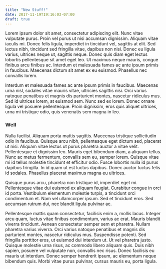 ```yaml
---
title: "New Stuff!"
date: 2017-11-19T19:16:03-07:00
draft: true
---
```




Lorem ipsum dolor sit amet, consectetur adipiscing elit. Nunc vitae vulputate purus. Proin vel purus ut nisi accumsan dignissim. Aliquam vitae iaculis mi. Donec felis ligula, imperdiet in tincidunt vel, sagittis at elit. Sed lectus nibh, tincidunt sed fringilla vitae, dapibus non nisi. Donec eu ligula varius, ultrices neque ut, sagittis neque. Donec quis diam eget lectus lobortis pellentesque sit amet eget leo. Ut maximus neque mauris, congue finibus arcu finibus ac. Interdum et malesuada fames ac ante ipsum primis in faucibus. Maecenas dictum sit amet ex eu euismod. Phasellus nec convallis lorem.

Interdum et malesuada fames ac ante ipsum primis in faucibus. Maecenas urna nisl, sodales vitae mauris vitae, ultricies sagittis nisi. Orci varius natoque penatibus et magnis dis parturient montes, nascetur ridiculus mus. Sed id ultrices lorem, at euismod sem. Nunc sed ex lorem. Donec ornare ligula vel posuere pellentesque. Proin dignissim, eros quis aliquet ultrices, urna mi tristique odio, quis venenatis sem magna in leo.

### Well

Nulla facilisi. Aliquam porta mattis sagittis. Maecenas tristique sollicitudin odio in faucibus. Quisque arcu nibh, pellentesque eget dictum sed, placerat ut nisi. Aliquam vitae lectus ut purus pharetra auctor a vitae velit. Pellentesque et dignissim leo. Mauris eget bibendum diam, a aliquam tellus. Nunc ac metus fermentum, convallis sem eu, semper lorem. Quisque vitae mi id tellus molestie tincidunt et efficitur odio. Fusce lobortis nulla id purus dapibus fringilla. In id quam ut est luctus dapibus. Donec auctor luctus felis id sodales. Phasellus placerat maximus magna eu ultrices.

Quisque purus arcu, pharetra non tristique id, imperdiet eget mi. Pellentesque vitae dui euismod ex aliquam feugiat. Curabitur congue in orci id porta. Vestibulum elementum molestie turpis, a tincidunt orci condimentum et. Nam vel ullamcorper ipsum. Sed et tincidunt eros. Sed accumsan rutrum dui, nec blandit ligula pulvinar ac.

Pellentesque mattis quam consectetur, facilisis enim a, mollis lacus. Integer arcu quam, luctus vitae finibus condimentum, varius ac erat. Mauris blandit viverra tincidunt. Aenean consectetur semper sem et pharetra. Nullam pharetra varius viverra. Orci varius natoque penatibus et magnis dis parturient montes, nascetur ridiculus mus. Suspendisse potenti. Sed fringilla porttitor eros, ut euismod dui interdum ut. Ut vel pharetra justo. Quisque molestie urna risus, ac commodo libero aliquam quis. Duis nibh sapien, posuere vel vulputate non, convallis nec risus. Donec facilisis eu mauris ut interdum. Donec semper hendrerit ipsum, ac elementum neque bibendum quis. Morbi vitae purus pulvinar, cursus mauris eu, porta ligula.
